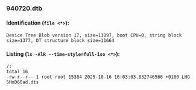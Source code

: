 ### 940720.dtb
#### Identification (`file <*>`):
```
Device Tree Blob version 17, size=13097, boot CPU=0, string block size=1377, DT structure block size=11664
```
#### Listing (`ls -AlR --time-style=full-iso <*>`):
```
/:
total 16
-rw-r--r-- 1 root root 15384 2025-10-16 16:03:03.832746566 +0100 LHG 5HnD60ad.dts
```

